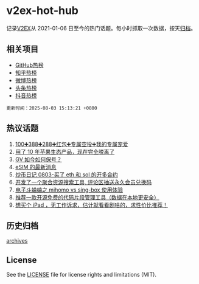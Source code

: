 # v2ex-hot-hub

 记录[V2EX](https://www.v2ex.com/)从 2021-01-06 日至今的热门话题。每小时抓取一次数据，按天[归档](archives)。
 
 ## 相关项目

- [GitHub热榜](https://github.com/lonnyzhang423/github-hot-hub)
- [知乎热榜](https://github.com/lonnyzhang423/zhihu-hot-hub)
- [微博热榜](https://github.com/lonnyzhang423/weibo-hot-hub)
- [头条热榜](https://github.com/lonnyzhang423/toutiao-hot-hub)
- [抖音热榜](https://github.com/lonnyzhang423/douyin-hot-hub)


 `更新时间：2025-08-03 15:13:21 +0800`

## 热议话题

1. [100➕388➕288➕红包➕专属空投➕我的专属宠爱](https://www.v2ex.com/t/1149508)
1. [用了 10 年苹果生态产品，现在完全脱离了](https://www.v2ex.com/t/1149494)
1. [GV 如今如何保号？](https://www.v2ex.com/t/1149533)
1. [eSIM 的最新消息](https://www.v2ex.com/t/1149473)
1. [炒币日记 0803-买了 eth 和 sol 的开多合约](https://www.v2ex.com/t/1149544)
1. [开发了一个聚合资源搜索工具, 评论区抽送永久会员兑换码](https://www.v2ex.com/t/1149556)
1. [电子斗蛐蛐之 mihomo vs sing-box 使用体验](https://www.v2ex.com/t/1149486)
1. [推荐一款开源免费的代码片段管理工具（数据在本地更安全）](https://www.v2ex.com/t/1149528)
1. [想买个 iPad ，无工作诉求，估计就看看剧啥的，求性价比推荐！](https://www.v2ex.com/t/1149481)

## 历史归档

[archives](archives)

## License

See the [LICENSE](LICENSE) file for license rights and limitations (MIT).
